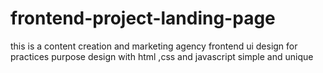 # frontend-project-landing-page
this is a content creation and marketing agency frontend ui design for practices purpose
design with html ,css and javascript simple and unique
